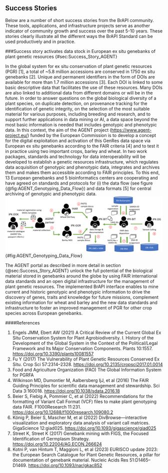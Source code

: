 ## Success Stories

<!-- success stories highlighting BrAPI usefulness in breeding cycle. Perhaps reference the original BrAPI paper where possible use cases were proposed.  -->

Below are a number of short success stories from the BrAPI community. These tools, applications, and infrastructure projects serve as another indicator of community growth and success over the past 5-10 years. These stories clearly illustrate all the different ways the BrAPI Standard can be used productively and in practice. 

<!-- Contribution BrAPI 2.0 paper
Suggested Authors: Matthias Lange, Patrick König, Stephan Weise, Gouripriya Davuluri, Suman Kumar, Joseph Ruff, Paul Kersey, Cyril Pommier, Michael Alaux, Erwan Le-Floch -->

###Success story activates data stock in European ex situ genebanks of plant genetic resources
{#sec:Success_Story_AGENT}

In the global system for ex situ conservation of plant genetic resources (PGR) [1], a total of ~5.8 million accessions are conserved in 1750 ex situ genebanks [2]. Unique and permanent identifiers in the form of DOIs are available for more than 1.7 million accessions [3]. Each DOI is linked to some basic descriptive data that facilitates the use of these resources. Many DOIs are also linked to additional data from different domains or will be in the future. In order to answer questions on the global biological diversity of a plant species, on duplicate detection, on provenance tracking for the identification of genetic integrity, on the selection of the most suitable material for various purposes, including breeding and research, and to support further applications in data mining or AI, a data space beyond the most basic information is needed that includes genotypic and phenotypic data. In this context, the aim of the AGENT project (https://www.agent-project.eu/) funded by the European Commission is to develop a concept for the digital exploitation and activation of this GenRes data space via European ex situ genebanks according to the FAIR criteria [4] and to test it in practice using two important crops, barley and wheat. In two work packages, standards and technology for data interoperability will be developed to establish a genetic resources infrastructure, which regulates data acquisition of genotypic and phenotypic data, integrates and archives them and makes them accessible according to FAIR principles. To this end, 13 European genebanks and 5 bioinformatics centers are cooperating and have agreed on standards and protocols for (i) the data flow (see figure {@fig:AGENT_Genotyping_Data_Flow}) and data formats [5] for central archiving of genotypic and phenotypic data.
![Figure Data flow of genotypic data from AGENT partner databases](images/AGENT_Genotyping_Data_Flow.png){#fig:AGENT_Genotyping_Data_Flow}

The AGENT portal as described in more detail in section {@sec:Success_Story_AGENT} unlock the full potential of the biological material stored in genebanks around the globe by using FAIR international data standards and an open digital infrastructure for the management of plant genetic resources. The implemented BrAPI interface enables to mine current and historic genotypic and phenotypic information to drive the discovery of genes, traits and knowledge for future missions, complement existing information for wheat and barley and the new data standards and infrastructure to foster an improved management of PGR for other crop species across European genebanks.


####References
1. 	Engels JMM, Ebert AW (2021) A Critical Review of the Current Global Ex Situ Conservation System for Plant Agrobiodiversity. I. History of the Development of the Global System in the Context of the Political/Legal Framework and Its Major Conservation Components. Plants 10:1557. https://doi.org/10.3390/plants10081557
2. 	Fu Y (2017) The Vulnerability of Plant Genetic Resources Conserved Ex Situ. Crop Sci 57:2314–2328. https://doi.org/10.2135/cropsci2017.01.0014
3. 	Food and Agriculture Organization (FAO) The Global Information System for PGRFA
4. 	Wilkinson MD, Dumontier M, Aalbersberg IjJ, et al (2016) The FAIR Guiding Principles for scientific data management and stewardship. Sci Data 3:160018. https://doi.org/10.1038/sdata.2016.18
5. 	Beier S, Fiebig A, Pommier C, et al (2022) Recommendations for the formatting of Variant Call Format (VCF) files to make plant genotyping data FAIR. F1000Research 11:231. https://doi.org/10.12688/f1000research.109080.2
6. 	König P, Beier S, Mascher M, et al (2022) DivBrowse—interactive visualization and exploratory data analysis of variant call matrices. GigaScience 12:giad025. https://doi.org/10.1093/gigascience/giad025
7. 	Street K, Street K (2017) Genebank mining with FIGS, the Focused Identification of Germplasm Strategy. https://doi.org/10.22004/AG.ECON.266624
8. 	Kotni P, van Hintum T, Maggioni L, et al (2023) EURISCO update 2023: the European Search Catalogue for Plant Genetic Resources, a pillar for documentation of genebank material. Nucleic Acids Res 51:D1465–D1469. https://doi.org/10.1093/nar/gkac852

